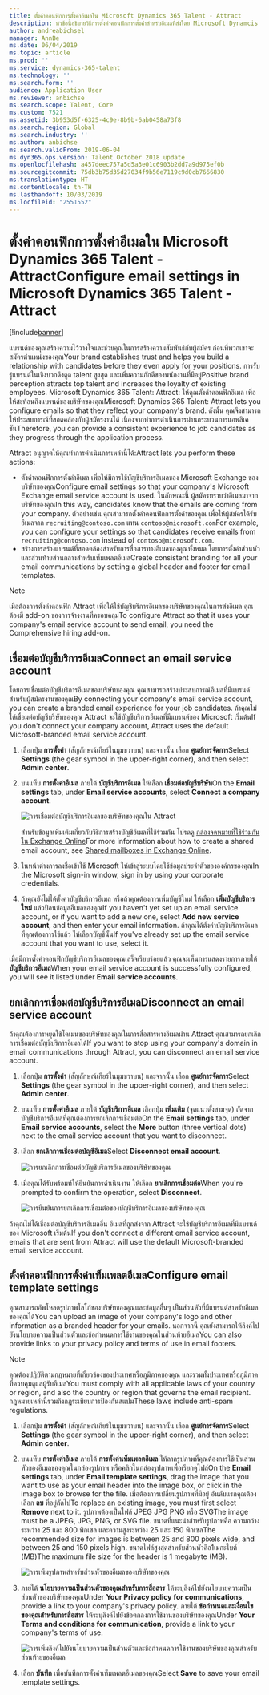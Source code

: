 ```yaml
---
title: ตั้งค่าคอนฟิกการตั้งค่าอีเมลใน Microsoft Dynamics 365 Talent - Attract
description: หัวข้อนี้อธิบายวิธีการตั้งค่าคอนฟิกการตั้งค่าสำหรับอีเมลที่ส่งโดย Microsoft Dynamcis 365 Talent - Attract
author: andreabichsel
manager: AnnBe
ms.date: 06/04/2019
ms.topic: article
ms.prod: ''
ms.service: dynamics-365-talent
ms.technology: ''
ms.search.form: ''
audience: Application User
ms.reviewer: anbichse
ms.search.scope: Talent, Core
ms.custom: 7521
ms.assetid: 3b953d5f-6325-4c9e-8b9b-6ab0458a73f8
ms.search.region: Global
ms.search.industry: ''
ms.author: anbichse
ms.search.validFrom: 2019-06-04
ms.dyn365.ops.version: Talent October 2018 update
ms.openlocfilehash: a457deec757a5d5a3e01c6903b2dd7a9d975ef0b
ms.sourcegitcommit: 75db3b75d35d27034f9b56e7119c9d0cb7666830
ms.translationtype: HT
ms.contentlocale: th-TH
ms.lasthandoff: 10/03/2019
ms.locfileid: "2551552"
---
```

# <a name="configure-email-settings-in-microsoft-dynamics-365-talent---attract"></a><span data-ttu-id="5ef04-103">ตั้งค่าคอนฟิกการตั้งค่าอีเมลใน Microsoft Dynamics 365 Talent - Attract</span><span class="sxs-lookup"><span data-stu-id="5ef04-103">Configure email settings in Microsoft Dynamics 365 Talent - Attract</span></span>

[!include[banner](../includes/banner.md)]

<span data-ttu-id="5ef04-104">แบรนด์ของคุณสร้างความไว้วางใจและช่วยคุณในการสร้างความสัมพันธ์กับผู้สมัคร ก่อนที่พวกเขาจะสมัครตำแหน่งของคุณ</span><span class="sxs-lookup"><span data-stu-id="5ef04-104">Your brand establishes trust and helps you build a relationship with candidates before they even apply for your positions.</span></span> <span data-ttu-id="5ef04-105">การรับรู้แบรนด์ในเชิงบวกดึงดูด talent สูงสุด และเพิ่มความภักดีของพนักงานที่มีอยู่</span><span class="sxs-lookup"><span data-stu-id="5ef04-105">Positive brand perception attracts top talent and increases the loyalty of existing employees.</span></span> <span data-ttu-id="5ef04-106">Microsoft Dynamics 365 Talent: Attract: ให้คุณตั้งค่าคอนฟิกอีเมล เพื่อให้สะท้อนถึงแบรนด์ของบริษัทของคุณ</span><span class="sxs-lookup"><span data-stu-id="5ef04-106">Microsoft Dynamics 365 Talent: Attract lets you configure emails so that they reflect your company's brand.</span></span> <span data-ttu-id="5ef04-107">ดังนั้น คุณจึงสามารถให้ประสบการณ์ที่สอดคล้องกับผู้สมัครงานได้ เนื่องจากทำการดำเนินการผ่านกระบวนการแอพลิเคชัน</span><span class="sxs-lookup"><span data-stu-id="5ef04-107">Therefore, you can provide a consistent experience to job candidates as they progress through the application process.</span></span>

<span data-ttu-id="5ef04-108">Attract อนุญาตให้คุณทำการดำเนินการเหล่านี้ได้:</span><span class="sxs-lookup"><span data-stu-id="5ef04-108">Attract lets you perform these actions:</span></span>

- <span data-ttu-id="5ef04-109">ตั้งค่าคอนฟิกการตั้งค่าอีเมล เพื่อให้มีการใช้บัญชีบริการอีเมลของ Microsoft Exchange ของบริษัทของคุณ</span><span class="sxs-lookup"><span data-stu-id="5ef04-109">Configure email settings so that your company's Microsoft Exchange email service account is used.</span></span> <span data-ttu-id="5ef04-110">ในลักษณะนี้ ผู้สมัครทราบว่าอีเมลมาจากบริษัทของคุณ</span><span class="sxs-lookup"><span data-stu-id="5ef04-110">In this way, candidates know that the emails are coming from your company.</span></span> <span data-ttu-id="5ef04-111">ตัวอย่างเช่น คุณสามารถตั้งค่าคอนฟิกการตั้งค่าของคุณ เพื่อให้ผู้สมัครได้รับอีเมลจาก `recruiting@contoso.com` แทน `contoso@microsoft.com`</span><span class="sxs-lookup"><span data-stu-id="5ef04-111">For example, you can configure your settings so that candidates receive emails from `recruiting@contoso.com` instead of `contoso@microsoft.com`.</span></span>
- <span data-ttu-id="5ef04-112">สร้างการสร้างแบรนด์ที่สอดคล้องสำหรับการสื่อสารทางอีเมลของคุณทั้งหมด โดยการตั้งค่าส่วนหัวและส่วนท้ายส่วนกลางสำหรับเท็มเพลตอีเมล</span><span class="sxs-lookup"><span data-stu-id="5ef04-112">Create consistent branding for all your email communications by setting a global header and footer for email templates.</span></span> 

> [!NOTE]
> <span data-ttu-id="5ef04-113">เมื่อต้องการตั้งค่าคอนฟิก Attract เพื่อให้ใช้บัญชีบริการอีเมลของบริษัทของคุณในการส่งอีเมล คุณต้องมี add-on ของการจ้างงานที่ครอบคลุม</span><span class="sxs-lookup"><span data-stu-id="5ef04-113">To configure Attract so that it uses your company's email service account to send email, you need the Comprehensive hiring add-on.</span></span>

## <a name="connect-an-email-service-account"></a><span data-ttu-id="5ef04-114">เชื่อมต่อบัญชีบริการอีเมล</span><span class="sxs-lookup"><span data-stu-id="5ef04-114">Connect an email service account</span></span>

<span data-ttu-id="5ef04-115">โดยการเชื่อมต่อบัญชีบริการอีเมลของบริษัทของคุณ คุณสามารถสร้างประสบการณ์อีเมลที่มีแบรนด์สำหรับผู้สมัครงานของคุณ</span><span class="sxs-lookup"><span data-stu-id="5ef04-115">By connecting your company's email service account, you can create a branded email experience for your job candidates.</span></span> <span data-ttu-id="5ef04-116">ถ้าคุณไม่ได้เชื่อมต่อบัญชีบริษัทของคุณ Attract จะใช้บัญชีบริการอีเมลที่มีแบรนด์ของ Microsoft เริ่มต้น</span><span class="sxs-lookup"><span data-stu-id="5ef04-116">If you don't connect your company account, Attract uses the default Microsoft-branded email service account.</span></span>

1. <span data-ttu-id="5ef04-117">เลือกปุ่ม **การตั้งค่า** (สัญลักษณ์เกียร์ในมุมขวาบน) และจากนั้น เลือก **ศูนย์การจัดการ**</span><span class="sxs-lookup"><span data-stu-id="5ef04-117">Select **Settings** (the gear symbol in the upper-right corner), and then select **Admin center**.</span></span>
2. <span data-ttu-id="5ef04-118">บนแท็บ **การตั้งค่าอีเมล** ภายใต้ **บัญชีบริการอีเมล** ให้เลือก **เชื่อมต่อบัญชีบริษัท**</span><span class="sxs-lookup"><span data-stu-id="5ef04-118">On the **Email settings** tab, under **Email service accounts**, select **Connect a company account**.</span></span>

    ![การเชื่อมต่อบัญชีบริการอีเมลของบริษัทของคุณใน Attract](./media/attract-admin-email-service-accounts.png)

    <span data-ttu-id="5ef04-120">สำหรับข้อมูลเพิ่มเติมเกี่ยวกับวิธีการสร้างบัญชีอีเมลที่ใช้ร่วมกัน โปรดดู [กล่องจดหมายที่ใช้ร่วมกันใน Exchange Online](https://docs.microsoft.com/exchange/collaboration-exo/shared-mailboxes)</span><span class="sxs-lookup"><span data-stu-id="5ef04-120">For more information about how to create a shared email account, see [Shared mailboxes in Exchange Online](https://docs.microsoft.com/exchange/collaboration-exo/shared-mailboxes).</span></span>

3. <span data-ttu-id="5ef04-121">ในหน้าต่างการลงชื่อเข้าใช้ Microsoft ให้เข้าสู่ระบบโดยใช้ข้อมูลประจำตัวขององค์กรของคุณ</span><span class="sxs-lookup"><span data-stu-id="5ef04-121">In the Microsoft sign-in window, sign in by using your corporate credentials.</span></span>
4. <span data-ttu-id="5ef04-122">ถ้าคุณยังไม่ได้ตั้งค่าบัญชีบริการอีเมล หรือถ้าคุณต้องการเพิ่มบัญชีใหม่ ให้เลือก **เพิ่มบัญชีบริการใหม่** แล้วป้อนข้อมูลอีเมลของคุณ</span><span class="sxs-lookup"><span data-stu-id="5ef04-122">If you haven't yet set up an email service account, or if you want to add a new one, select **Add new service account**, and then enter your email information.</span></span> <span data-ttu-id="5ef04-123">ถ้าคุณได้ตั้งค่าบัญชีบริการอีเมลที่คุณต้องการใช้แล้ว ให้เลือกบัญชีนั้น</span><span class="sxs-lookup"><span data-stu-id="5ef04-123">If you've already set up the email service account that you want to use, select it.</span></span>

<span data-ttu-id="5ef04-124">เมื่อมีการตั้งค่าคอนฟิกบัญชีบริการอีเมลของคุณเสร็จเรียบร้อยแล้ว คุณจะเห็นการแสดงรายการภายใต้ **บัญชีบริการอีเมล**</span><span class="sxs-lookup"><span data-stu-id="5ef04-124">When your email service account is successfully configured, you will see it listed under **Email service accounts**.</span></span>

## <a name="disconnect-an-email-service-account"></a><span data-ttu-id="5ef04-125">ยกเลิกการเชื่อมต่อบัญชีบริการอีเมล</span><span class="sxs-lookup"><span data-stu-id="5ef04-125">Disconnect an email service account</span></span>

<span data-ttu-id="5ef04-126">ถ้าคุณต้องการหยุดใช้โดเมนของบริษัทของคุณในการสื่อสารทางอีเมลผ่าน Attract คุณสามารถยกเลิกการเชื่อมต่อบัญชีบริการอีเมลได้</span><span class="sxs-lookup"><span data-stu-id="5ef04-126">If you want to stop using your company's domain in email communications through Attract, you can disconnect an email service account.</span></span>

1. <span data-ttu-id="5ef04-127">เลือกปุ่ม **การตั้งค่า** (สัญลักษณ์เกียร์ในมุมขวาบน) และจากนั้น เลือก **ศูนย์การจัดการ**</span><span class="sxs-lookup"><span data-stu-id="5ef04-127">Select **Settings** (the gear symbol in the upper-right corner), and then select **Admin center**.</span></span>
2. <span data-ttu-id="5ef04-128">บนแท็บ **การตั้งค่าอีเมล** ภายใต้ **บัญชีบริการอีเมล** เลือกปุ่ม **เพิ่มเติม** (จุดแนวตั้งสามจุด) ถัดจากบัญชีบริการอีเมลที่คุณต้องการยกเลิกการเชื่อมต่อ</span><span class="sxs-lookup"><span data-stu-id="5ef04-128">On the **Email settings** tab, under **Email service accounts**, select the **More** button (three vertical dots) next to the email service account that you want to disconnect.</span></span>
3. <span data-ttu-id="5ef04-129">เลือก **ยกเลิกการเชื่อมต่อบัญชีอีเมล**</span><span class="sxs-lookup"><span data-stu-id="5ef04-129">Select **Disconnect email account**.</span></span>

    ![การยกเลิกการเชื่อมต่อบัญชีบริการอีเมลของบริษัทของคุณ](./media/attract-admin-disconnect-email-account.png)

4. <span data-ttu-id="5ef04-131">เมื่อคุณได้รับพร้อมท์ให้ยืนยันการดำเนินงาน ให้เลือก **ยกเลิกการเชื่อมต่อ**</span><span class="sxs-lookup"><span data-stu-id="5ef04-131">When you're prompted to confirm the operation, select **Disconnect**.</span></span>

    ![การยืนยันการยกเลิกการเชื่อมต่อของบัญชีบริการอีเมลของบริษัทของคุณ](./media/attract-admin-email-confirm-disconnect.png)

<span data-ttu-id="5ef04-133">ถ้าคุณไม่ได้เชื่อมต่อบัญชีบริการอีเมลอื่น อีเมลที่ถูกส่งจาก Attract จะใช้บัญชีบริการอีเมลที่มีแบรนด์ของ Microsoft เริ่มต้น</span><span class="sxs-lookup"><span data-stu-id="5ef04-133">If you don't connect a different email service account, emails that are sent from Attract will use the default Microsoft-branded email service account.</span></span>

## <a name="configure-email-template-settings"></a><span data-ttu-id="5ef04-134">ตั้งค่าคอนฟิกการตั้งค่าเท็มเพลตอีเมล</span><span class="sxs-lookup"><span data-stu-id="5ef04-134">Configure email template settings</span></span>

<span data-ttu-id="5ef04-135">คุณสามารถอัพโหลดรูปภาพโลโก้ของบริษัทของคุณและข้อมูลอื่นๆ เป็นส่วนหัวที่มีแบรนด์สำหรับอีเมลของคุณได้</span><span class="sxs-lookup"><span data-stu-id="5ef04-135">You can upload an image of your company's logo and other information as a branded header for your emails.</span></span> <span data-ttu-id="5ef04-136">นอกจากนี้ คุณยังสามารถให้ลิงค์ไปยังนโยบายความเป็นส่วนตัวและข้อกำหนดการใช้งานของคุณในส่วนท้ายอีเมล</span><span class="sxs-lookup"><span data-stu-id="5ef04-136">You can also provide links to your privacy policy and terms of use in email footers.</span></span>

> [!NOTE]
> <span data-ttu-id="5ef04-137">คุณต้องปฏิบัติตามกฎหมายที่เกี่ยวข้องของประเทศหรือภูมิภาคของคุณ และรวมทั้งประเทศหรือภูมิภาคที่ควบคุมดูแลผู้รับอีเมล</span><span class="sxs-lookup"><span data-stu-id="5ef04-137">You must comply with all applicable laws of your country or region, and also the country or region that governs the email recipient.</span></span> <span data-ttu-id="5ef04-138">กฎหมายเหล่านี้รวมถึงกฎระเบียบการป้องกันสแปม</span><span class="sxs-lookup"><span data-stu-id="5ef04-138">These laws include anti-spam regulations.</span></span>

1. <span data-ttu-id="5ef04-139">เลือกปุ่ม **การตั้งค่า** (สัญลักษณ์เกียร์ในมุมขวาบน) และจากนั้น เลือก **ศูนย์การจัดการ**</span><span class="sxs-lookup"><span data-stu-id="5ef04-139">Select **Settings** (the gear symbol in the upper-right corner), and then select **Admin center**.</span></span>
2. <span data-ttu-id="5ef04-140">บนแท็บ **การตั้งค่าอีเมล** ภายใต้ **การตั้งค่าเท็มเพลตอีเมล** ให้ลากรูปภาพที่คุณต้องการใช้เป็นส่วนหัวของอีเมลของคุณในกล่องรูปภาพ หรือคลิกในกล่องรูปภาพเพื่อเรียกดูไฟล์</span><span class="sxs-lookup"><span data-stu-id="5ef04-140">On the **Email settings** tab, under **Email template settings**, drag the image that you want to use as your email header into the image box, or click in the image box to browse for the file.</span></span> <span data-ttu-id="5ef04-141">เมื่อต้องการเปลี่ยนรูปภาพที่มีอยู่ อันดับแรกคุณต้องเลือก **ลบ** ที่อยู่ถัดไป</span><span class="sxs-lookup"><span data-stu-id="5ef04-141">To replace an existing image, you must first select **Remove** next to it.</span></span> <span data-ttu-id="5ef04-142">รูปภาพต้องเป็นไฟล์ JPEG JPG PNG หรือ SVG</span><span class="sxs-lookup"><span data-stu-id="5ef04-142">The image must be a JPEG, JPG, PNG, or SVG file.</span></span> <span data-ttu-id="5ef04-143">ขนาดที่แนะนำสำหรับรูปภาพคือ ความกว้างระหว่าง 25 และ 800 พิกเซล และความสูงระหว่าง 25 และ 150 พิกเซล</span><span class="sxs-lookup"><span data-stu-id="5ef04-143">The recommended size for images is between 25 and 800 pixels wide, and between 25 and 150 pixels high.</span></span> <span data-ttu-id="5ef04-144">ขนาดไฟล์สูงสุดสำหรับส่วนหัวคือ1เมกะไบต์ (MB)</span><span class="sxs-lookup"><span data-stu-id="5ef04-144">The maximum file size for the header is 1 megabyte (MB).</span></span>

    ![การเพิ่มรูปภาพสำหรับส่วนหัวของอีเมลของบริษัทของคุณ](./media/attract-admin-email-header.png)

3. <span data-ttu-id="5ef04-146">ภายใต้ **นโยบายความเป็นส่วนตัวของคุณสำหรับการสื่อสาร** ให้ระบุลิงค์ไปยังนโยบายความเป็นส่วนตัวของบริษัทของคุณ</span><span class="sxs-lookup"><span data-stu-id="5ef04-146">Under **Your Privacy policy for communications**, provide a link to your company's privacy policy.</span></span> <span data-ttu-id="5ef04-147">ภายใต้ **ข้อกำหนดและเงื่อนไขของคุณสำหรับการสื่อสาร** ให้ระบุลิงค์ไปยังข้อตกลงการใช้งานของบริษัทของคุณ</span><span class="sxs-lookup"><span data-stu-id="5ef04-147">Under **Your Terms and conditions for communication**, provide a link to your company's terms of use.</span></span>

    ![การเพิ่มลิงค์ไปยังนโยบายความเป็นส่วนตัวและข้อกำหนดการใช้งานของบริษัทของคุณสำหรับส่วนท้ายของอีเมล](./media/attract-admin-email-footer.png)

4. <span data-ttu-id="5ef04-149">เลือก **บันทึก** เพื่อบันทึกการตั้งค่าเท็มเพลตอีเมลของคุณ</span><span class="sxs-lookup"><span data-stu-id="5ef04-149">Select **Save** to save your email template settings.</span></span>
